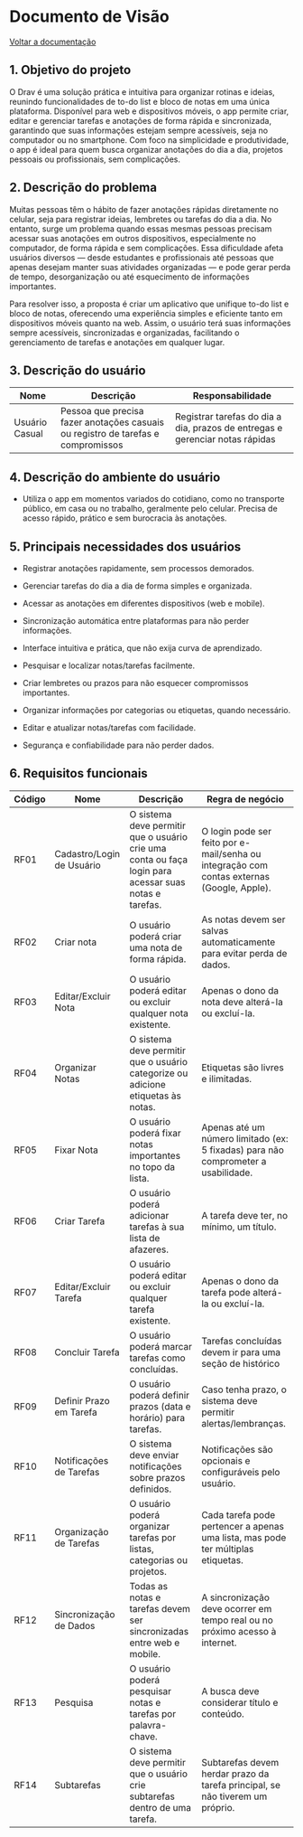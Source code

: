 # Documento de Visão

[Voltar a documentação](../documentacao.md)

## 1. Objetivo do projeto

O Drav é uma solução prática e intuitiva para organizar rotinas e ideias, reunindo funcionalidades de to-do list e bloco de notas em uma única plataforma. Disponível para web e dispositivos móveis, o app permite criar, editar e gerenciar tarefas e anotações de forma rápida e sincronizada, garantindo que suas informações estejam sempre acessíveis, seja no computador ou no smartphone. Com foco na simplicidade e produtividade, o app é ideal para quem busca organizar anotações do dia a dia, projetos pessoais ou profissionais, sem complicações.

## 2. Descrição do problema

Muitas pessoas têm o hábito de fazer anotações rápidas diretamente no celular, seja para registrar ideias, lembretes ou tarefas do dia a dia. No entanto, surge um problema quando essas mesmas pessoas precisam acessar suas anotações em outros dispositivos, especialmente no computador, de forma rápida e sem complicações. Essa dificuldade afeta usuários diversos — desde estudantes e profissionais até pessoas que apenas desejam manter suas atividades organizadas — e pode gerar perda de tempo, desorganização ou até esquecimento de informações importantes.

Para resolver isso, a proposta é criar um aplicativo que unifique to-do list e bloco de notas, oferecendo uma experiência simples e eficiente tanto em dispositivos móveis quanto na web. Assim, o usuário terá suas informações sempre acessíveis, sincronizadas e organizadas, facilitando o gerenciamento de tarefas e anotações em qualquer lugar.

## 3. Descrição do usuário

| Nome           | Descrição                                                                        | Responsabilidade                                                             |
| -------------- | -------------------------------------------------------------------------------- | ---------------------------------------------------------------------------- |
| Usuário Casual | Pessoa que precisa fazer anotações casuais ou registro de tarefas e compromissos | Registrar tarefas do dia a dia, prazos de entregas e gerenciar notas rápidas |

## 4. Descrição do ambiente do usuário

- Utiliza o app em momentos variados do cotidiano, como no transporte público, em casa ou no trabalho, geralmente pelo celular. Precisa de acesso rápido, prático e sem burocracia às anotações.

## 5. Principais necessidades dos usuários

- Registrar anotações rapidamente, sem processos demorados.

- Gerenciar tarefas do dia a dia de forma simples e organizada.

- Acessar as anotações em diferentes dispositivos (web e mobile).

- Sincronização automática entre plataformas para não perder informações.

- Interface intuitiva e prática, que não exija curva de aprendizado.

- Pesquisar e localizar notas/tarefas facilmente.

- Criar lembretes ou prazos para não esquecer compromissos importantes.

- Organizar informações por categorias ou etiquetas, quando necessário.

- Editar e atualizar notas/tarefas com facilidade.

- Segurança e confiabilidade para não perder dados.

## 6. Requisitos funcionais

| Código | Nome                      | Descrição                                                                                             | Regra de negócio                                                                           |
| ------ | ------------------------- | ----------------------------------------------------------------------------------------------------- | ------------------------------------------------------------------------------------------ |
| RF01   | Cadastro/Login de Usuário | O sistema deve permitir que o usuário crie uma conta ou faça login para acessar suas notas e tarefas. | O login pode ser feito por e-mail/senha ou integração com contas externas (Google, Apple). |
| RF02   | Criar nota                | O usuário poderá criar uma nota de forma rápida.                                                      | As notas devem ser salvas automaticamente para evitar perda de dados.                      |
| RF03   | Editar/Excluir Nota       | O usuário poderá editar ou excluir qualquer nota existente.                                           | Apenas o dono da nota deve alterá-la ou excluí-la.                                         |
| RF04   | Organizar Notas           | O sistema deve permitir que o usuário categorize ou adicione etiquetas às notas.                      | Etiquetas são livres e ilimitadas.                                                         |
| RF05   | Fixar Nota                | O usuário poderá fixar notas importantes no topo da lista.                                            | Apenas até um número limitado (ex: 5 fixadas) para não comprometer a usabilidade.          |
| RF06   | Criar Tarefa              | O usuário poderá adicionar tarefas à sua lista de afazeres.                                           | A tarefa deve ter, no mínimo, um título.                                                   |
| RF07   | Editar/Excluir Tarefa     | O usuário poderá editar ou excluir qualquer tarefa existente.                                         | Apenas o dono da tarefa pode alterá-la ou excluí-la.                                       |
| RF08   | Concluir Tarefa           | O usuário poderá marcar tarefas como concluídas.                                                      | Tarefas concluídas devem ir para uma seção de histórico                                    |
| RF09   | Definir Prazo em Tarefa   | O usuário poderá definir prazos (data e horário) para tarefas.                                        | Caso tenha prazo, o sistema deve permitir alertas/lembranças.                              |
| RF10   | Notificações de Tarefas   | O sistema deve enviar notificações sobre prazos definidos.                                            | Notificações são opcionais e configuráveis pelo usuário.                                   |
| RF11   | Organização de Tarefas    | O usuário poderá organizar tarefas por listas, categorias ou projetos.                                | Cada tarefa pode pertencer a apenas uma lista, mas pode ter múltiplas etiquetas.           |
| RF12   | Sincronização de Dados    | Todas as notas e tarefas devem ser sincronizadas entre web e mobile.                                  | A sincronização deve ocorrer em tempo real ou no próximo acesso à internet.                |
| RF13   | Pesquisa                  | O usuário poderá pesquisar notas e tarefas por palavra-chave.                                         | A busca deve considerar título e conteúdo.                                                 |
| RF14   | Subtarefas                | O sistema deve permitir que o usuário crie subtarefas dentro de uma tarefa.                           | Subtarefas devem herdar prazo da tarefa principal, se não tiverem um próprio.              |
